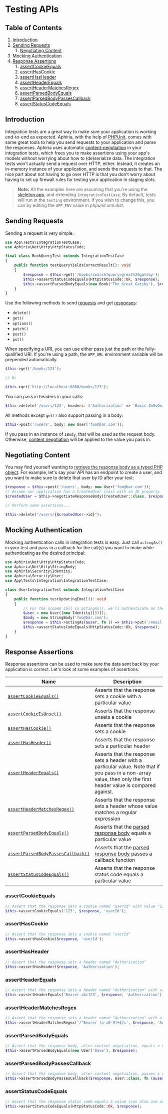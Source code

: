 <h1 id="doc-title">Testing APIs</h1>

<nav class="toc-nav" markdown="1">

<div class="toc-nav-contents" markdown="1">

<h2 id="table-of-contents">Table of Contents</h2>

1. [Introduction](#introduction)
2. [Sending Requests](#sending-requests)
   1. [Negotiating Content](#negotiating-content)
3. [Mocking Authentication](#mocking-authentication)
4. [Response Assertions](#response-assertions)
   1. [assertCookieEquals](#assert-cookie-equals)
   2. [assertHasCookie](#assert-has-cookie)
   3. [assertHasHeader](#assert-has-header)
   4. [assertHeaderEquals](#assert-header-equals)
   5. [assertHeaderMatchesRegex](#assert-header-matches-regex)
   6. [assertParsedBodyEquals](#assert-parsed-body-equals)
   7. [assertParsedBodyPassesCallback](#assert-parsed-body-passes-callback)
   8. [assertStatusCodeEquals](#assert-status-code-equals)

</div>

</nav>

<h2 id="introduction">Introduction</h2>

Integration tests are a great way to make sure your application is working end-to-end as expected.  Aphiria, with the help of <a href="https://phpunit.de/" target="_blank">PHPUnit</a>, comes with some great tools to help you send requests to your application and parse the responses.  Aphiria uses automatic [content-negotiation](content-negotiation.md) in your integration tests, which frees you to make assertions using your app's models without worrying about how to (de)serialize data.  The integration tests won't actually send a request over HTTP, either.  Instead, it creates an in-memory instance of your application, and sends the requests to that.  The nice part about not having to go over HTTP is that you don't worry about having to set up firewall rules for testing your application in staging slots.

> **Note:** All the examples here are assuming that you're using the <a href="https://github.com/aphiria/app" target="_blank">skeleton app</a>, and extending `IntegrationTestCase`.  By default, tests will run in the `testing` environment.  If you wish to change this, you can by editing the `APP_ENV` value in _phpunit.xml.dist_.

<h2 id="sending-requests">Sending Requests</h2>

Sending a request is very simple:

```php
use App\Tests\IntegrationTestCase;
use Aphiria\Net\Http\HttpStatusCode;

final class BookQueryTest extends IntegrationTestCase
{
    public function testQueryYieldsCorrectResult(): void
    {
        $response = $this->get('/books/search?query=great%20gatsby');
        $this->assertStatusCodeEquals(HttpStatusCode::Ok, $response);
        $this->assertParsedBodyEquals(new Book('The Great Gatsby'), $response);
    }
}
```

Use the following methods to send [requests](http-requests.md) and get [responses](http-responses.md):

* `delete()`
* `get()`
* `options()`
* `patch()`
* `post()`
* `put()`

When specifying a URI, you can use either pass just the path or the fully-qualified URI.  If you're using a path, the `APP_URL` environment variable will be prepended automatically.

```php
$this->get('/books/123');

// Or

$this->get('http://localhost:8080/books/123');
```

You can pass in headers in your calls:

```php
$this->delete('/users/123', headers: ['Authorization' => 'Basic Zm9vOmJhcg==']);
```

All methods except `get()` also support passing in a body:

```php
$this->post('/users', body: new User('foo@bar.com'));
```

If you pass in an instance of `IBody`, that will be used as the request body.  Otherwise, [content negotiation](content-negotiation.md) will be applied to the value you pass in.

<h2 id="negotiating-content">Negotiating Content</h2>

You may find yourself wanting to [retrieve the response body as a typed PHP object](content-negotiation.md).  For example, let's say your API has an endpoint to create a user, and you want to make sure to delete that user by ID after your test:

```php
$response = $this->post('/users', body: new User('foo@bar.com'));
// Assume our application has a CreatedUser class with an ID property
$createdUser = $this->negotiateResponseBody(CreatedUser::class, $response);

// Perform some assertions...

$this->delete("/users/{$createdUser->id}");
```

<h2 id="mocking-authentication">Mocking Authentication</h2>

Mocking authentication calls in integration tests is easy.  Just call `actingAs()` in your test and pass in a callback for the call(s) you want to make while authenticating as the desired principal:

```php
use Aphiria\Net\Http\HttpStatusCode;
use Aphiria\Net\Http\StringBody;
use Aphiria\Security\Identity;
use Aphiria\Security\User;
use App\Tests\Integration\IntegrationTestCase;

class UserIntegrationTest extends IntegrationTestCase
{
    public function testUpdatingEmail(): void
    {
        // For the scoped call in actingAs(), we'll authenticate as the input user
        $user = new User([new Identity([])]);
        $body = new StringBody('foo@bar.com');
        $response = $this->actingAs($user, fn () => $this->put('/email', body: $body));
        $this->assertStatusCodeEquals(HttpStatusCode::Ok, $response);
    }
}
```

<h2 id="response-assertions">Response Assertions</h2>

Response assertions can be used to make sure the data sent back by your application is correct.  Let's look at some examples of assertions:

Name | Description
------ | ------
[`assertCookieEquals()`](#assert-cookie-equals) | Asserts that the response sets a cookie with a particular value
[`assertCookieIsUnset()`](#assert-has-cookie) | Asserts that the response unsets a cookie
[`assertHasCookie()`](#assert-has-cookie) | Asserts that the response sets a cookie
[`assertHasHeader()`](#assert-has-header) | Asserts that the response sets a particular header
[`assertHeaderEquals()`](#assert-header-equals) | Asserts that the response sets a header with a particular value.  Note that if you pass in a non-array value, then only the first header value is compared against.
[`assertHeaderMatchesRegex()`](#assert-header-matches-regex) | Asserts that the response sets a header whose value matches a regular expression
[`assertParsedBodyEquals()`](#assert-parsed-body-equals) | Asserts that the [parsed response body](content-negotiation.md) equals a particular value
[`assertParsedBodyPassesCallback()`](#assert-parsed-body-passes-callback) | Asserts that the [parsed response body](content-negotiation.md) passes a callback function
[`assertStatusCodeEquals()`](#assert-status-code-equals) | Asserts that the response status code equals a particular value

<h3 id="assert-cookie-equals">assertCookieEquals</h3>

```php
// Assert that the response sets a cookie named "userId" with value "123"
$this->assertCookieEquals('123', $response, 'userId');
```

<h3 id="assert-has-cookie">assertHasCookie</h3>

```php
// Assert that the response sets a cookie named "userId"
$this->assertHasCookie($response, 'userId');
```

<h3 id="assert-has-header">assertHasHeader</h3>

```php
// Assert that the response sets a header named "Authorization"
$this->assertHasHeader($response, 'Authorization');
```

<h3 id="assert-header-equals">assertHeaderEquals</h3>

```php
// Assert that the response sets a header named "Authorization" with value "Bearer abc123"
$this->assertHeaderEquals('Bearer abc123', $response, 'Authorization');
```

<h3 id="assert-header-matches-regex">assertHeaderMatchesRegex</h3>

```php
// Assert that the response sets a header named "Authorization" with a value that passes the regex
$this->assertHeaderMatchesRegex('/^Bearer [a-z0-9]+$/i', $response, 'Authorization');
```

<h3 id="assert-parsed-body-equals">assertParsedBodyEquals</h3>

```php
// Assert that the response body, after content negotiation, equals a value
$this->assertParsedBodyEquals(new User('Dave'), $response);
```

<h3 id="assert-parsed-body-passes-callback">assertParsedBodyPassesCallback</h3>

```php
// Assert that the response body, after content negotiation, passes a callback
$this->assertParsedBodyPassesCallback($response, User::class, fn ($user) => $user->name === 'Dave');
```

<h3 id="assert-status-code-equals">assertStatusCodeEquals</h3>

```php
// Assert that the response status code equals a value (can also use an int)
$this->assertStatusCodeEquals(HttpStatusCode::Ok, $response);
```
